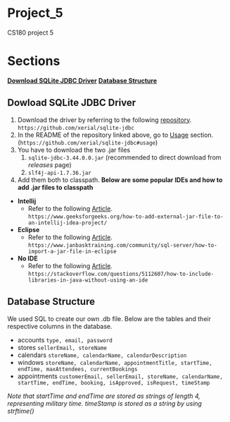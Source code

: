 # Project_5
CS180 project 5

# Sections
**[Download SQLite JDBC Driver](https://github.com/Ashulu/Project_5/tree/main#dowload-sqlite-jdbc-driver)**
**[Database Structure](https://github.com/Ashulu/Project_5/blob/main/README.md#database-structure)**

## Dowload SQLite JDBC Driver
1. Download the driver by referring to the following [repository](https://github.com/xerial/sqlite-jdbc). `https://github.com/xerial/sqlite-jdbc`
2. In the README of the repository linked above, go to [Usage](https://github.com/xerial/sqlite-jdbc#usage) section. (`https://github.com/xerial/sqlite-jdbc#usage`)
3. You have to download the two .jar files
   1. `sqlite-jdbc-3.44.0.0.jar` (recommended to direct download from _releases_ page)
   2. `slf4j-api-1.7.36.jar`
5. Add them both to classpath. **Below are some popular IDEs and how to add .jar files to classpath**

- **Intellij**
  - Refer to the following [Article](https://www.geeksforgeeks.org/how-to-add-external-jar-file-to-an-intellij-idea-project/).  
    `https://www.geeksforgeeks.org/how-to-add-external-jar-file-to-an-intellij-idea-project/`
- **Eclipse**
  - Refer to the following [Article](https://www.janbasktraining.com/community/sql-server/how-to-import-a-jar-file-in-eclipse).  
    `https://www.janbasktraining.com/community/sql-server/how-to-import-a-jar-file-in-eclipse`
- **No IDE**
  - Refer to the following [Article](https://stackoverflow.com/questions/5112607/how-to-include-libraries-in-java-without-using-an-ide).  
    `https://stackoverflow.com/questions/5112607/how-to-include-libraries-in-java-without-using-an-ide`

## Database Structure

We used SQL to create our own .db file. Below are the tables and their respective columns in the database.
- accounts `type, email, password`
- stores `sellerEmail, storeName`
- calendars `storeName, calendarName, calendarDescription`
- windows `storeName, calendarName, appointmentTitle, startTime, endTime, maxAttendees, currentBookings`
- appointments `customerEmail, sellerEmail, storeName, calendarName, startTime, endTime, booking, isApproved, isRequest, timeStamp`
  
*Note that startTime and endTime are stored as strings of length 4, representing military time. timeStamp is stored as a string by using strftime()*
